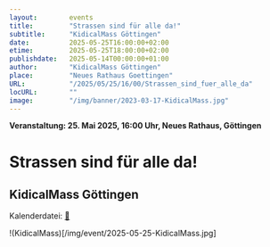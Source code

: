 ```yaml
---
layout:        events
title:         "Strassen sind für alle da!"
subtitle:      "KidicalMass Göttingen"
date:          2025-05-25T16:00:00+02:00
etime:         2025-05-25T18:00:00+02:00
publishdate:   2025-05-14T00:00:00+01:00
author:        "KidicalMass Göttingen"
place:         "Neues Rathaus Goettingen"
URL:           "/2025/05/25/16/00/Strassen_sind_fuer_alle_da"
locURL:        ""
image:         "/img/banner/2023-03-17-KidicalMass.jpg"
---
```


**Veranstaltung: 25. Mai 2025, 16:00 Uhr, Neues Rathaus, Göttingen**

Strassen sind für alle da!
===========

KidicalMass Göttingen
-----------


Kalenderdatei: [📆](/ics/2025-05-25_16-00_strassen_sind_fuer_alle_da.ics)

!(KidicalMass)[/img/event/2025-05-25-KidicalMass.jpg]

